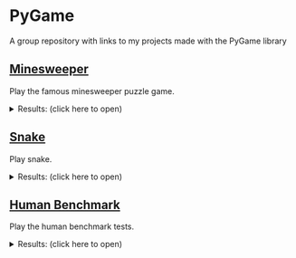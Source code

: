 # PyGame
A group repository with links to my projects made with the PyGame library


## [Minesweeper](https://github.com/EgeEken/Minesweeper)

Play the famous minesweeper puzzle game.

<details><summary>Results: (click here to open)</summary>
<p>

![image](https://user-images.githubusercontent.com/96302110/185715231-b8473ca3-27c6-47b5-8928-288c38f65575.png)

</p>
</details>

## [Snake](https://github.com/EgeEken/Snake)

Play snake.

<details><summary>Results: (click here to open)</summary>
<p>

![Snake gameplay (2)](https://user-images.githubusercontent.com/96302110/190721748-cf02d6f6-521d-43e4-94df-17f31a90965c.gif)

</p>
</details>

## [Human Benchmark](https://github.com/EgeEken/Human-Benchmark)

Play the human benchmark tests.

<details><summary>Results: (click here to open)</summary>
<p>

### Reaction Time
![reaction time gameplay fix](https://user-images.githubusercontent.com/96302110/195985409-5692d1ed-3abd-4a85-bd95-c5d28024be7c.gif)
### Sequence Memory
![sequence](https://user-images.githubusercontent.com/96302110/196301263-31e1ed65-89d0-48f2-b758-50373a658580.gif)
### Aim Trainer
![Aim](https://user-images.githubusercontent.com/96302110/196504214-85d8775a-e413-4084-919b-cc26d1671a84.gif)
### Visual Memory
![visual memory gameplay_Trim](https://user-images.githubusercontent.com/96302110/196817239-f9d0f27a-9d6b-4f45-92cf-a2c9b146aa92.gif)
### Chimp Test
![chimp test gameplay_Trim](https://user-images.githubusercontent.com/96302110/197075859-fe431622-1aae-41fd-baae-e9ab8a9c5fd7.gif)
### Number Memory
![number memory gameplay_Trim](https://user-images.githubusercontent.com/96302110/197221144-029c8fe8-9b3e-40a1-afa8-0dcc2ac0d58b.gif)
### Verbal Memory
![Verbal memory test trim](https://user-images.githubusercontent.com/96302110/197283609-a442cd38-e99d-46c1-aac8-21b7eeed0fd4.gif)
### Typing
![typing gameplay trim (2)](https://user-images.githubusercontent.com/96302110/197369222-66c8fb94-851f-4f1b-9451-ac3bdea7244c.gif)

</p>
</details>
